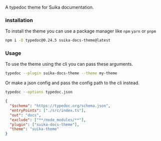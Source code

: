 A typedoc theme for Suika documentation.

### installation

To install the theme you can use a package manager like `npm` `yarn` or `pnpm`

```bash
npm i -D typedoc@0.24.5 suika-docs-theme@latest
```

### Usage

To use the theme using the cli you can pass these arguments.

```bash
typedoc --plugin suika-docs-theme --theme my-theme
```

Or make a json config and pass the config path to the cli instead.

```bash
typedoc --options typedoc.json
```

```json
{
  "$schema": "https://typedoc.org/schema.json",
  "entryPoints": ["./src/index.ts"],
  "out": "docs",
  "exclude": ["**/node_modules/**"],
  "plugin": ["suika-docs-theme"],
  "theme": "suika-theme"
}
```

